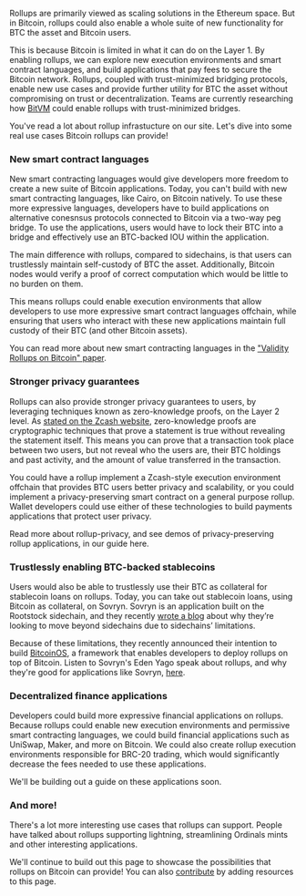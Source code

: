 Rollups are primarily viewed as scaling solutions in the Ethereum space. But in Bitcoin, rollups could also enable a whole suite of new functionality for BTC the asset and Bitcoin users.

This is because Bitcoin is limited in what it can do on the Layer 1. By enabling rollups, we can explore new execution environments and smart contract languages, and build applications that pay fees to secure the Bitcoin network. Rollups, coupled with trust-minimized bridging protocols, enable new use cases and provide further utility for BTC the asset without compromising on trust or decentralization. Teams are currently researching how [BitVM](https://bitcoinrollups.io/bitvm) could enable rollups with trust-minimized bridges.

You've read a lot about rollup infrastucture on our site. Let's dive into some real use cases Bitcoin rollups can provide!

### New smart contract languages

New smart contracting languages would give developers more freedom to create a new suite of Bitcoin applications. Today, you can't build with new smart contracting languages, like Cairo, on Bitcoin natively. To use these more expressive languages, developers have to build applications on alternative conesnsus protocols connected to Bitcoin via a two-way peg bridge. To use the applications, users would have to lock their BTC into a bridge and effectively use an BTC-backed IOU within the application.

The main difference with rollups, compared to sidechains, is that users can trustlessly maintain self-custody of BTC the asset. Additionally, Bitcoin nodes would verify a proof of correct computation which would be little to no burden on them.

This means rollups could enable execution environments that allow developers to use more expressive smart contract languages offchain, while ensuring that users who interact with these new applications maintain full custody of their BTC (and other Bitcoin assets).

You can read more about new smart contracting languages in the ["Validity Rollups on Bitcoin" paper](https://bitcoinrollups.org/#section-3-enabling-new-functionality).

### Stronger privacy guarantees

Rollups can also provide stronger privacy guarantees to users, by leveraging  techniques known as zero-knowledge proofs, on the Layer 2 level. As [stated on the Zcash website](https://z.cash/learn/what-are-zero-knowledge-proofs/), zero-knowledge proofs are cryptographic techniques that prove a statement is true without revealing the statement itself. This means you can prove that a transaction took place between two users, but not reveal who the users are, their BTC holdings and past activity, and the amount of value transferred in the transaction.

You could have a rollup implement a Zcash-style execution environment offchain that provides BTC users better privacy and scalability, or you could implement a privacy-preserving smart contract on a general purpose rollup. Wallet developers could use either of these technologies to build payments applications that protect user privacy.

Read more about rollup-privacy, and see demos of privacy-preserving rollup applications, in our guide here.

### Trustlessly enabling BTC-backed stablecoins

Users would also be able to trustlessly use their BTC as collateral for stablecoin loans on rollups. Today, you can take out stablecoin loans, using Bitcoin as collateral, on Sovryn. Sovryn is an application built on the Rootstock sidechain, and they recently [wrote a blog](https://sovryn.com/all-things-sovryn/reflecting-on-our-journey-beyond-sidechains) about why they’re looking to move beyond sidechains due to sidechains’ limitations.

Because of these limitations, they recently announced their intention to build [BitcoinOS](https://sovryn.com/bitcoinos), a framework that enables developers to deploy rollups on top of Bitcoin. Listen to Sovryn's Eden Yago speak about rollups, and why they're good for applications like Sovryn, [here](https://www.youtube.com/watch?v=yTIJWCL1o40).

### Decentralized finance applications

Developers could build more expressive financial applications on rollups. Because rollups could enable new execution environments and permissive smart contracting languages, we could build financial applications such as UniSwap, Maker, and more on Bitcoin. We could also create rollup execution environments responsible for BRC-20 trading, which would significantly decrease the fees needed to use these applications. 

We'll be building out a guide on these applications soon.

### And more!

There's a lot more interesting use cases that rollups can support. People have talked about rollups supporting lightning, streamlining Ordinals mints and other interesting applications. 

We'll continue to build out this page to showcase the possibilities that rollups on Bitcoin can provide! You can also [contribute](https://www.bitcoinrollups.io/contribute) by adding resources to this page.
